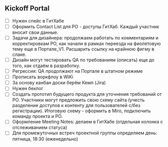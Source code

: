 ## Kickoff Portal

- [ ] Нужен спейс в ГитХабе
- [ ] Оформить Contact List для РО - доступы ГитХаб. Каждый участник вносит свои данные.
- [ ] Задачи для дизайнера: продолжаем работать по комментариям и корректировкам РО, как начали в рамках переезда на фиолетовую тему еще в Портале_V1. Расшарить ссылку на крайнюю фигму в слаке.
- [ ] Дизайн могут тестировать QA по требованиям (описать) еще до того, как отдаём в разработку.
- [ ] Регрессия: QA продолжают на Портале в штатном режиме
- [ ] Прописать воркфлоу в WiKi
- [ ] За основу канбан доски берём Кемп (Jira)
- [ ] Нужен беклог
- [ ] Создать прототип будущего продукта для уточнения требований от РО. Участники могут предложить свою схему сайта (учесть разделение доступов к контенту для пользователей с/без регистрации). Итоговую схему - оформить в Miro, подключить команду проекта и РО.
- [ ] Оформление Meeting Notes: делаем в ГитХабе (отдельная колонка с отслеживанием статуса)
- [ ] Для промежуточных встреч проектной группы определяем день: пятница, 18:30 (еженедельно)
